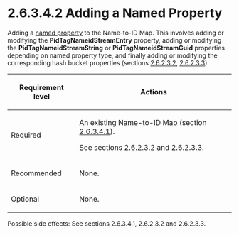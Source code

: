 <html dir="LTR" xmlns:mshelp="http://msdn.microsoft.com/mshelp" xmlns:ddue="http://ddue.schemas.microsoft.com/authoring/2003/5" xmlns:xlink="http://www.w3.org/1999/xlink" xmlns:tool="http://www.microsoft.com/tooltip">
    <head>
        <meta http-equiv="Content-Type" content="text/html; CHARSET=utf-8"></meta>
        <meta name="save" content="history"></meta>
        <title>2.6.3.4.2 Adding a Named Property</title>
        <xml>
            <mshelp:toctitle title="2.6.3.4.2 Adding a Named Property"></mshelp:toctitle>
            <mshelp:rltitle title="[MS-PST]: Adding a Named Property"></mshelp:rltitle>
            <mshelp:keyword index="A" term="bc5fc0cf-43a5-4146-b266-3d137ac35158"></mshelp:keyword>
            <mshelp:attr name="DCSext.ContentType" value="open specification"></mshelp:attr>
            <mshelp:attr name="AssetID" value="bc5fc0cf-43a5-4146-b266-3d137ac35158"></mshelp:attr>
            <mshelp:attr name="TopicType" value="kbRef"></mshelp:attr>
            <mshelp:attr name="DCSext.Title" value="[MS-PST]: Adding a Named Property" />
        </xml>
    </head>
    <body>
        <div id="header">
            <h1 class="heading">2.6.3.4.2 Adding a Named Property</h1>
        </div>
        <div id="mainSection">
            <div id="mainBody">
                <div id="allHistory" class="saveHistory"></div>
                <div id="sectionSection0" class="section" name="collapseableSection">
                    

<p>Adding a <a href="08220cc9-69b1-4072-a2e7-2a0ff201d505.html#gt_e6245def-e67d-4ab2-8c7d-04863b1c1063">named
property</a> to the Name-to-ID Map. This involves adding or modifying the <b>PidTagNameidStreamEntry</b>
property, adding or modifying the <b>PidTagNameidStreamString</b> or <b>PidTagNameidStreamGuid</b>
properties depending on named property type, and finally adding or modifying
the corresponding hash bucket properties (sections <a href="06096284-9b6a-41ea-8bf2-6615bee0752e.html">2.6.2.3.2</a>, <a href="b0848da7-e670-499d-8f26-ac82b3e83835.html">2.6.2.3.3</a>).</p>

<table>
 <thead>
  <tr>
   <th>
   <p>Requirement level</p>
   </th>
   <th>
   <p>Actions</p>
   </th>
  </tr>
 </thead>
 <tr>
  <td>
  <p>Required</p>
  </td>
  <td>
  <p>An existing Name-to-ID Map (section <a href="b38d17ec-27fa-44e5-a62b-8ef6049abdbc.html">2.6.3.4.1</a>).</p>
  <p>See sections 2.6.2.3.2 and 2.6.2.3.3.</p>
  </td>
 </tr>
 <tr>
  <td>
  <p>Recommended</p>
  </td>
  <td>
  <p>None.</p>
  </td>
 </tr>
 <tr>
  <td>
  <p>Optional</p>
  </td>
  <td>
  <p>None.</p>
  </td>
 </tr>
</table>

<p>Possible side effects: See sections 2.6.3.4.1, 2.6.2.3.2 and
2.6.2.3.3.</p>
                </div>
            </div>
        </div>
    </body>
</html>